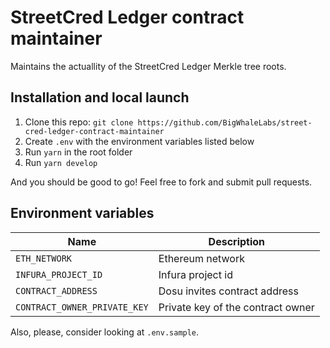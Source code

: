 # StreetCred Ledger contract maintainer

Maintains the actuallity of the StreetCred Ledger Merkle tree roots.

## Installation and local launch

1. Clone this repo: `git clone https://github.com/BigWhaleLabs/street-cred-ledger-contract-maintainer`
2. Create `.env` with the environment variables listed below
3. Run `yarn` in the root folder
4. Run `yarn develop`

And you should be good to go! Feel free to fork and submit pull requests.

## Environment variables

| Name                         | Description                       |
| ---------------------------- | --------------------------------- |
| `ETH_NETWORK`                | Ethereum network                  |
| `INFURA_PROJECT_ID`          | Infura project id                 |
| `CONTRACT_ADDRESS`           | Dosu invites contract address     |
| `CONTRACT_OWNER_PRIVATE_KEY` | Private key of the contract owner |

Also, please, consider looking at `.env.sample`.
